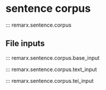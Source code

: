 # sentence corpus

::: remarx.sentence.corpus

## File inputs

::: remarx.sentence.corpus.base_input

::: remarx.sentence.corpus.text_input

::: remarx.sentence.corpus.tei_input
